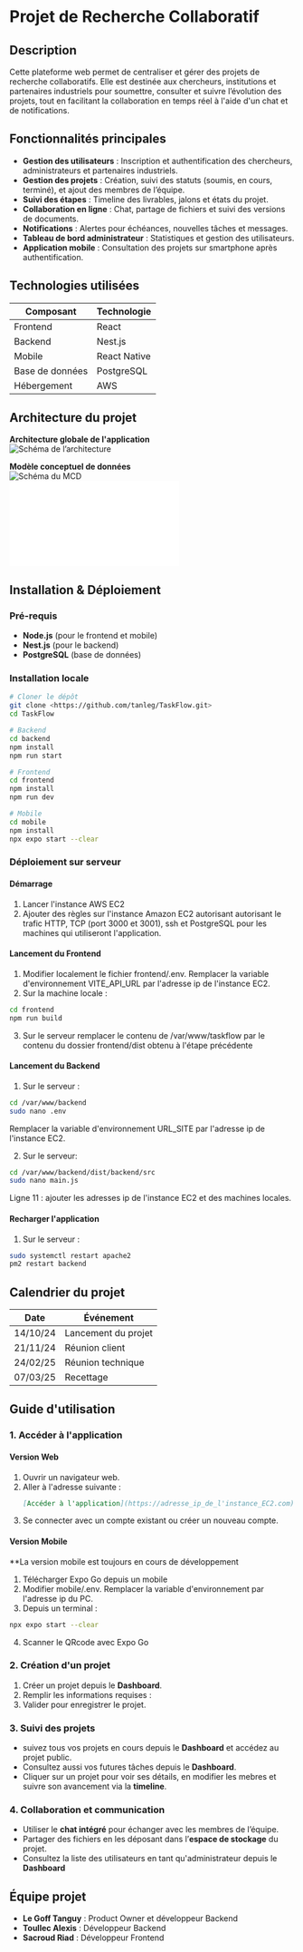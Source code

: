 # Projet de Recherche Collaboratif

## Description
Cette plateforme web permet de centraliser et gérer des projets de recherche collaboratifs. Elle est destinée aux chercheurs, institutions et partenaires industriels pour soumettre, consulter et suivre l’évolution des projets, tout en facilitant la collaboration en temps réel à l'aide d'un chat et de notifications.

## Fonctionnalités principales
- **Gestion des utilisateurs** : Inscription et authentification des chercheurs, administrateurs et partenaires industriels.
- **Gestion des projets** : Création, suivi des statuts (soumis, en cours, terminé), et ajout des membres de l’équipe.
- **Suivi des étapes** : Timeline des livrables, jalons et états du projet.
- **Collaboration en ligne** : Chat, partage de fichiers et suivi des versions de documents.
- **Notifications** : Alertes pour échéances, nouvelles tâches et messages.
- **Tableau de bord administrateur** : Statistiques et gestion des utilisateurs.
- **Application mobile** : Consultation des projets sur smartphone après authentification.

## Technologies utilisées
| Composant | Technologie |
|-----------|------------|
| Frontend | React |
| Backend  | Nest.js |
| Mobile   | React Native |
| Base de données | PostgreSQL |
| Hébergement | AWS |

## Architecture du projet

**Architecture globale de l'application**  
![Schéma de l’architecture](/resources/architecture_TaskFlow.png)

**Modèle conceptuel de données**  
![Schéma du MCD](/resources/taskflow_mcd.png)  
![Télécharger le MCD](/resources/bdd_taskflow.sql)

## Installation & Déploiement

### Pré-requis
- **Node.js** (pour le frontend et mobile)
- **Nest.js** (pour le backend)
- **PostgreSQL** (base de données)

### Installation locale
```bash
# Cloner le dépôt
git clone <https://github.com/tanleg/TaskFlow.git>
cd TaskFlow

# Backend
cd backend
npm install
npm run start

# Frontend
cd frontend
npm install
npm run dev

# Mobile
cd mobile
npm install
npx expo start --clear
```

### Déploiement sur serveur

#### Démarrage
1. Lancer l'instance AWS EC2
2. Ajouter des règles sur l'instance Amazon EC2 autorisant autorisant le trafic HTTP, TCP (port 3000 et 3001), ssh et PostgreSQL pour les machines qui utiliseront l'application.

#### Lancement du Frontend
1. Modifier localement le fichier frontend/.env. Remplacer la variable d'environnement VITE_API_URL par l'adresse ip de l'instance EC2.
2. Sur la machine locale :
```bash
cd frontend
npm run build
```
3. Sur le serveur remplacer le contenu de /var/www/taskflow par le contenu du dossier frontend/dist obtenu à l'étape précédente

#### Lancement du Backend
1. Sur le serveur :
```bash
cd /var/www/backend
sudo nano .env 
```
Remplacer la variable d'environnement URL_SITE par l'adresse ip de l'instance EC2.

2. Sur le serveur:
```bash
cd /var/www/backend/dist/backend/src
sudo nano main.js
```
Ligne 11 : ajouter les adresses ip de l'instance EC2 et des machines locales.

#### Recharger l'application
1. Sur le serveur :
```bash
sudo systemctl restart apache2
pm2 restart backend
```

## Calendrier du projet
| Date | Événement |
|------|----------|
| 14/10/24 | Lancement du projet |
| 21/11/24 | Réunion client |
| 24/02/25 | Réunion technique |
| 07/03/25 | Recettage |

## Guide d'utilisation
### 1. Accéder à l'application  
#### Version Web  
1. Ouvrir un navigateur web.  
2. Aller à l'adresse suivante :  
   ```markdown
   [Accéder à l'application](https://adresse_ip_de_l'instance_EC2.com)
3. Se connecter avec un compte existant ou créer un nouveau compte.  

#### Version Mobile  
**La version mobile est toujours en cours de développement
1. Télécharger Expo Go depuis un mobile
2. Modifier mobile/.env. Remplacer la variable d'environnement par l'adresse ip du PC.
3. Depuis un terminal :
```bash
npx expo start --clear
```
4. Scanner le QRcode avec Expo Go

### 2. Création d'un projet  
1. Créer un projet depuis le **Dashboard**.  
2. Remplir les informations requises :  
3. Valider pour enregistrer le projet.  

### 3. Suivi des projets  
- suivez tous vos projets en cours depuis le **Dashboard** et accédez au projet public.  
- Consultez aussi vos futures tâches depuis le **Dashboard**.
- Cliquer sur un projet pour voir ses détails, en modifier les mebres et suivre son avancement via la **timeline**.  

### 4. Collaboration et communication  
- Utiliser le **chat intégré** pour échanger avec les membres de l’équipe.  
- Partager des fichiers en les déposant dans l’**espace de stockage** du projet.  
- Consultez la liste des utilisateurs en tant qu'administrateur depuis le **Dashboard** 

## Équipe projet
- **Le Goff Tanguy** : Product Owner et développeur Backend
- **Toullec Alexis** : Développeur Backend
- **Sacroud Riad** : Développeur Frontend